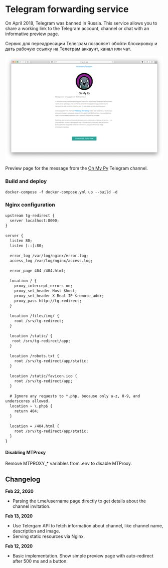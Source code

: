 # Telegram forwarding service

On April 2018, Telegram was banned in Russia. This service allows you to share a working link to the Telegram account, channel or chat with an informative preview page.

Сервис для переадресации Телеграм позволяет обойти блокировку и дать рабочую ссылку на Телеграм аккаунт, канал или чат.

![alt text][screenshot]

Preview page for the message from the [Oh My Py](https://t.me/ohmypy) Telegram channel.

### Build and deploy

```
docker-compose -f docker-compose.yml up --build -d
```

### Nginx configuration

```
upstream tg-redirect {
  server localhost:8000;
}

server {
  listen 80;
  listen [::]:80;

  error_log /var/log/nginx/error.log;
  access_log /var/log/nginx/access.log;

  error_page 404 /404.html;

  location / {
    proxy_intercept_errors on;
    proxy_set_header Host $host;
    proxy_set_header X-Real-IP $remote_addr;
    proxy_pass http://tg-redirect;
  }

  location /files/img/ {
    root /srv/tg-redirect;
  }

  location /static/ {
   root /srv/tg-redirect/app;
  }

  location /robots.txt {
    root /srv/tg-redirect/app/static;
  }

  location /static/favicon.ico {
    root /srv/tg-redirect/app;
  }

  # Ignore any requests to *.php, because only a-z, 0-9, and underscores allowed.
  location ~ \.php$ {
    return 404;
  }

  location = /404.html {
    root /srv/tg-redirect/app/static;
  }
}
```

#### Disabling MTProxy

Remove MTPROXY_* variables from .env to disable MTProxy.

[screenshot]: common/images/ohmypy-post-screenshot.png "Page preview for Oh My Py Telegram channel (https://t.me/ohmypy)"

## Changelog

**Feb 22, 2020**
* Parsing the t.me/username page directly to get details about the channel invitation.

**Feb 13, 2020**
* Use Telergam API to fetch information about channel, like channel name, description and image.
* Serving static resources via Nginx.

**Feb 12, 2020** 
* Basic implementation. Show simple preview page with auto-redirect after 500 ms and a button. 
